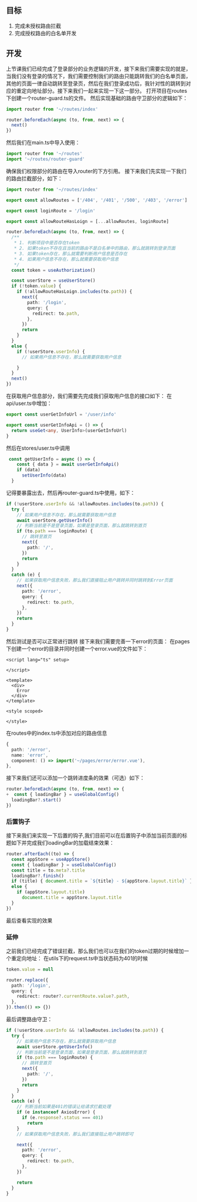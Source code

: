 ## 目标
1. 完成未授权路由拦截
2. 完成授权路由的白名单开发

## 开发
上节课我们已经完成了登录部分的业务逻辑的开发，接下来我们需要实现的就是，当我们没有登录的情况下，我们需要控制我们的路由只能跳转我们的白名单页面，其他的页面一律自动跳转至登录页，然后在我们登录成功后，我针对性的跳转到对应的重定向地址部分。接下来我们一起来实现一下这一部分。
打开项目在routes下创建一个router-guard.ts的文件。
然后实现基础的路由守卫部分的逻辑如下：
```typescript
import router from '~/routes/index'

router.beforeEach(async (to, from, next) => {
  next()
})

```
然后我们在main.ts中导入使用：
```typescript
import router from '~/routes'
import '~/routes/router-guard'

```
确保我们权限部分的路由在导入router的下方引用。
接下来我们先实现一下我们的路由拦截部分，如下：
```typescript
import router from '~/routes/index'

export const allowRoutes = ['/404', '/401', '/500', '/403', '/error']

export const loginRoute = '/login'

export const allowRouteHasLoign = [...allowRoutes, loginRoute]

router.beforeEach(async (to, from, next) => {
  /**
   * 1. 判断项目中是否存在token
   * 2. 如果token不存在且当前的路由不是白名单中的路由，那么就跳转到登录页面
   * 3. 如果token存在，那么就需要判断用户信息是否存在
   * 4. 如果用户信息不存在，那么就需要获取用户信息
   */
  const token = useAuthorization()

  const userStore = useUserStore()
  if (!token.value) {
    if (!allowRouteHasLoign.includes(to.path)) {
      next({
        path: '/login',
        query: {
          redirect: to.path,
        },
      })
      return
    }
  }
  else {
    if (!userStore.userInfo) {
      // 如果用户信息不存在，那么就需要获取用户信息

    }
  }
  next()
})

```

在获取用户信息部分，我们需要先完成我们获取用户信息的接口如下：
在api/user.ts中增加：
```typescript
export const userGetInfoUrl = '/user/info'

export const userGetInfoApi = () => {
  return useGet<any, UserInfo>(userGetInfoUrl)
}
```
然后在stores/user.ts中调用
```typescript
 const getUserInfo = async () => {
    const { data } = await userGetInfoApi()
    if (data)
      setUserInfo(data)
  }
```
记得要暴露出去，然后再router-guard.ts中使用，如下：
```typescript
if (!userStore.userInfo && !allowRoutes.includes(to.path)) {
  try {
    // 如果用户信息不存在，那么就需要获取用户信息
    await userStore.getUserInfo()
    // 判断当前是不是登录页面，如果是登录页面，那么就跳转到首页
    if (to.path === loginRoute) {
      // 跳转至首页
      next({
        path: '/',
      })
      return
    }
  }
  catch (e) {
    // 如果获取用户信息失败，那么我们直接阻止用户跳转并同时跳转到Error页面
    next({
      path: '/error',
      query: {
        redirect: to.path,
      },
    })
    return
  }
}
```
然后测试是否可以正常进行跳转
接下来我们需要完善一下error的页面：
在pages下创建一个error的目录并同时创建一个error.vue的文件如下：
```vue
<script lang="ts" setup>

</script>

<template>
  <div>
    Error
  </div>
</template>

<style scoped>

</style>
```
在routes中的index.ts中添加对应的路由信息
```typescript
{
  path: '/error',
  name: 'error',
  component: () => import('~/pages/error/error.vue'),
},
```

接下来我们还可以添加一个跳转进度条的效果（可选）如下：
```typescript
router.beforeEach(async (to, from, next) => {
+  const { loadingBar } = useGlobalConfig()
  loadingBar?.start()
})
```

### 后置钩子
接下来我们来实现一下后置的钩子,我们目前可以在后置钩子中添加当前页面的标题如下并完成我们loadingBar的加载结束效果：
```typescript
router.afterEach((to) => {
  const appStore = useAppStore()
  const { loadingBar } = useGlobalConfig()
  const title = to.meta?.title
  loadingBar?.finish()
  if (title) { document.title = `${title} - ${appStore.layout.title}` }
  else {
    if (appStore.layout.title)
      document.title = appStore.layout.title
  }
})

```
最后查看实现的效果

### 延伸
之前我们已经完成了错误拦截，那么我们也可以在我们的token过期的时候增加一个重定向地址：
在utils下的request.ts中当状态码为401的时候
```typescript
token.value = null

router.replace({
  path: '/login',
  query: {
    redirect: router?.currentRoute.value?.path,
  },
}).then(() => {})
```

最后调整路由守卫：
```typescript
if (!userStore.userInfo && !allowRoutes.includes(to.path)) {
  try {
    // 如果用户信息不存在，那么就需要获取用户信息
    await userStore.getUserInfo()
    // 判断当前是不是登录页面，如果是登录页面，那么就跳转到首页
    if (to.path === loginRoute) {
      // 跳转至首页
      next({
        path: '/',
      })
      return
    }
  }
  catch (e) {
    // 判断当前如果是401的错误让给请求拦截处理
    if (e instanceof AxiosError) {
      if (e.response?.status === 401)
        return
    }
    // 如果获取用户信息失败，那么我们直接阻止用户跳转即可

    next({
      path: '/error',
      query: {
        redirect: to.path,
      },
    })

    return
  }
}
```
